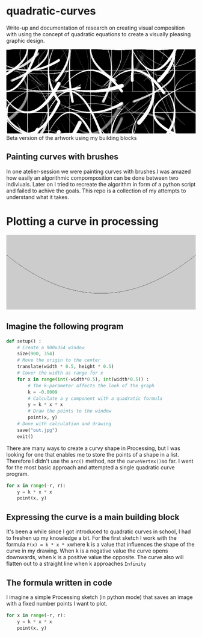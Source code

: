 # quadratic-curves

Write-up and documentation of research on creating visual composition with using the concept of quadratic equations to create a visually pleasing graphic design.

![Cover](cover.jpg)
Beta version of the artwork using my building blocks

## Painting curves with brushes
In one atelier-session we were painting curves with brushes.I was amazed how easily an algorithmic compomposition can be done between two indiviuals. Later on I tried to recreate the algorithm in form of a python script and failed to achive the goals. This repo is a collection of my attempts to understand what it takes.

#  Plotting a curve in processing

![Curve example](curve.jpg)

## Imagine the following program
```python
def setup() :
    # Create a 900x354 window
    size(900, 354)
    # Move the origin to the center
    translate(width * 0.5, height * 0.5)
    # Cover the width as range for x
    for x in range(int(-width*0.5), int(width*0.5)) :
        # The k-parameter affects the look of the graph
        k = -0.0009
        # Calculate a y component with a quadratic formula
        y = k * x * x
        # Draw the points to the window
        point(x, y)
    # Done with calculation and drawing
    save("out.jpg")
    exit()
```


There are many ways to create a curvy shape in Processing, but I was looking for one that enables me to store the points of a shape in a list. Therefore I didn't use the ``arc()`` method, nor the ``curveVertex()``so far. I went for the most basic approach and attempted a single quadratic curve program.
```python
for x in range(-r, r):
    y = k * x * x
    point(x, y)
```

## Expressing the curve is a main building block
It's been a while since I got introduced to quadratic curves in school, I had to freshen up my knowledge a bit. For the first sketch I work with the formula ``F(x) = k * x * x``where k is a value that influences the shape of the curve in my drawing. When k is a negative value the curve opens downwards, when k is a positive value the opposite. The curve also will flatten out to a straight line when k approaches ``Infinity``

## The formula written in code
I imagine a simple Processing sketch (in python mode) that saves an image with a fixed number points I want to plot.
```python
for x in range(-r, r):
    y = k * x * x
    point(x, y)
```
